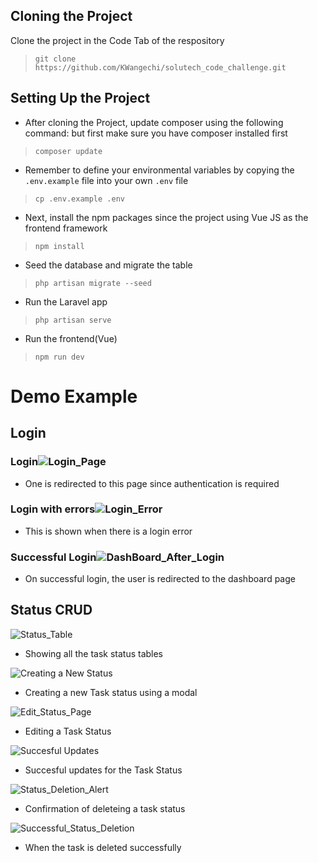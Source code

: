 ## Cloning the Project

Clone the project in the Code Tab of the respository

 > `git clone https://github.com/KWangechi/solutech_code_challenge.git`
 
 ## Setting Up the Project
 
 - After cloning the Project, update composer using the following command: but first make sure you have composer installed first
 
>  `composer update`
 
 - Remember to define your environmental variables by copying the `.env.example` file into your own `.env` file
 > `cp .env.example .env`

 
- Next, install the npm packages since the project using Vue JS as the frontend framework
 
> `npm install`
 
- Seed the database and migrate the table
> `php artisan migrate --seed`

- Run the Laravel app
> `php artisan serve`

- Run the frontend(Vue)
> `npm run dev`

# Demo Example
## Login

### Login![Login_Page](https://user-images.githubusercontent.com/54848316/233610074-0a715f77-9d11-47be-8b42-e13a9468bfa9.PNG)
- One is redirected to this page since authentication is required

### Login with errors![Login_Error](https://user-images.githubusercontent.com/54848316/233610202-86080b6b-dcb5-4dde-ad0d-4bee4054a556.PNG)
- This is shown when there is a login error

### Successful Login![DashBoard_After_Login](https://user-images.githubusercontent.com/54848316/233610800-514cabc2-c7b4-4a47-a8b3-7c01aa433b0f.PNG)
- On successful login, the user is redirected to the dashboard page

## Status CRUD
![Status_Table](https://user-images.githubusercontent.com/54848316/233611040-94b41e55-6cbf-416d-9b83-533d4767510d.PNG)
- Showing all the task status tables

![Creating a New Status](https://user-images.githubusercontent.com/54848316/233611165-761ff6ea-08e4-4d35-b438-34a69e52149a.PNG)
- Creating a new Task status using a modal

![Edit_Status_Page](https://user-images.githubusercontent.com/54848316/233611543-b2a36918-baaa-4b9b-8e59-8d1c643ccd25.PNG)
- Editing a Task Status

![Succesful Updates](https://user-images.githubusercontent.com/54848316/233611619-368cf4fe-cc37-4e77-90be-3936bdb78156.PNG)
- Succesful updates for the Task Status

![Status_Deletion_Alert](https://user-images.githubusercontent.com/54848316/233611745-152e09a3-92e6-47ef-add3-90b62ace3f0f.PNG)
- Confirmation of deleteing a task status

![Successful_Status_Deletion](https://user-images.githubusercontent.com/54848316/233611945-5e6e7b7e-ac35-44f5-a643-e37af0e62f77.PNG)
- When the task is deleted successfully





